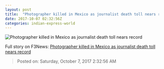 ```yaml
---
layout: post
title:  "Photographer killed in Mexico as journalist death toll nears record"
date: 2017-10-07 02:32:56Z
categories: indian-express-world
---
```


![Photographer killed in Mexico as journalist death toll nears record](http://images.indianexpress.com/2017/10/mexico-journalist-759.jpg?w=759)




Full story on F3News: [Photographer killed in Mexico as journalist death toll nears record](http://www.f3nws.com/n/Rexzt)

> Posted on: Saturday, October 7, 2017 2:32:56 AM
